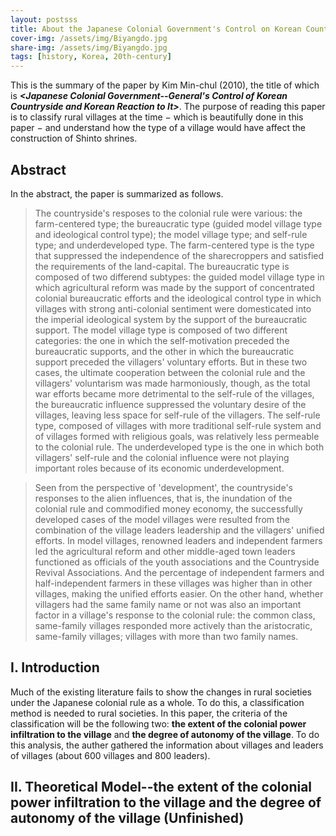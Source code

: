 ```yaml
---
layout: postsss
title: About the Japanese Colonial Government's Control on Korean Countryside and Korean Reaction to it (in progress)
cover-img: /assets/img/Biyangdo.jpg
share-img: /assets/img/Biyangdo.jpg
tags: [history, Korea, 20th-century]
---
```

This is the summary of the paper by Kim Min-chul (2010), the title of which is **_<Japanese Colonial Government--General's Control of Korean Countryside and Korean Reaction to It>_**.
The purpose of reading this paper is to classify rural villages at the time $-$ which is beautifully done in this paper $-$ and understand how the type of a village would have affect the construction of Shinto shrines.

## Abstract

In the abstract, the paper is summarized as follows.
> The countryside's resposes to the colonial rule were various: the farm-centered type; the bureaucratic type (guided model village type and ideological control type); the model village type; and self-rule type; and underdeveloped type. The farm-centered type is the type that suppressed the independence of the sharecroppers and satisfied the requirements of the land-capital. The bureaucratic type is composed of two differend subtypes: the guided model village type in which agricultural reform was made by the support of concentrated colonial bureaucratic efforts and the ideological control type in which villages with strong anti-colonial sentiment were domesticated into the imperial ideological system by the support of the bureaucratic support. The model village type is composed of two different categories: the one in which the self-motivation preceded the bureaucratic supports, and the other in which the bureaucratic support preceded the villagers' voluntary efforts. But in these two cases, the ultimate cooperation between the colonial rule and the villagers' voluntarism was made harmoniously, though, as the total war efforts became more detrimental to the self-rule of the villages, the bureaucratic influence suppressed the voluntary desire of the villages, leaving less space for self-rule of the villagers. The self-rule type, composed of villages with more traditional self-rule system and of villages formed with religious goals, was relatively less permeable to the colonial rule. The underdeveloped type is the one in which both villagers' self-rule and the colonial influence were not playing important roles because of its economic underdevelopment.

> Seen from the perspective of 'development', the countryside's responses to the alien influences, that is, the inundation of the colonial rule and commodified money economy, the successfully developed cases of the model villages were resulted from the combination of the village leaders leadership and the villagers' unified efforts. In model villages, renowned leaders and independent farmers led the agricultural reform and other middle-aged town leaders functioned as officials of the youth associations and the Countryside Revival Associations. And the percentage of independent farmers and half-independent farmers in these villages was higher than in other villages, making the unified efforts easier. On the other hand, whether villagers had the same family name or not was also an important factor in a village's response to the colonial rule: the common class, same-family villages responded more actively than the aristocratic, same-family villages; villages with more than two family names.

## I. Introduction

Much of the existing literature fails to show the changes in rural societies under the Japanese colonial rule as a whole. To do this, a classification method is needed to rural societies. In this paper, the criteria of the classification will be the following two: **the extent of the colonial power infiltration to the village** and **the degree of autonomy of the village**. To do this analysis, the auther gathered the information about villages and leaders of villages (about 600 villages and 
800 leaders).

## II. Theoretical Model--the extent of the colonial power infiltration to the village and the degree of autonomy of the village (Unfinished)
